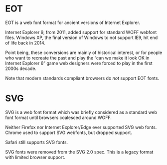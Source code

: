 # EOT

EOT is a web font format for ancient versions of Internet Explorer.

Internet Explorer 9, from 2011, added support for standard WOFF webfont
files.  Windows XP, the final version of Windows to not support IE9, hit
end of life back in 2014.

Point being, these conversions are mainly of historical interest, or
for people who want to recreate the past and play the “can we make it
look OK in Internet Explorer 6” game web designers were forced to play
in the first 2000s decade.

Note that modern standards compliant browsers do *not* support EOT fonts.

# SVG

SVG is a web font format which was briefly considered as a standard web
font format until browsers coalesced around WOFF.

Neither Firefox nor Internet Explorer/Edge ever supported SVG web fonts.
Chrome used to support SVG webfonts, but dropped support.  

Safari still supports SVG fonts.

SVG fonts were removed from the SVG 2.0 spec.  This is a legacy
format with limited browser support.
